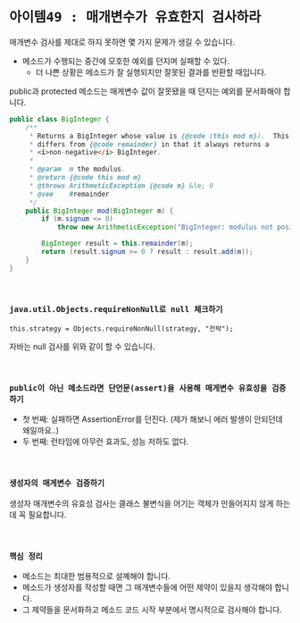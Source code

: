 # `아이템49 : 매개변수가 유효한지 검사하라`

매개변수 검사를 제대로 하지 못하면 몇 가지 문제가 생길 수 있습니다. 

- 메소드가 수행되는 중간에 모호한 예외를 던지며 실패할 수 있다. 
    - 더 나쁜 상황은 메소드가 잘 실행되지만 잘못된 결과를 반환할 때입니다. 

public과 protected 메소드는 매게변수 값이 잘못됐을 때 던지는 예외를 문서화해야 합니다. 

```java
public class BigInteger {
    /**
     * Returns a BigInteger whose value is {@code (this mod m}).  This method
     * differs from {@code remainder} in that it always returns a
     * <i>non-negative</i> BigInteger.
     *
     * @param  m the modulus.
     * @return {@code this mod m}
     * @throws ArithmeticException {@code m} &le; 0
     * @see    #remainder
     */
    public BigInteger mod(BigInteger m) {
        if (m.signum <= 0)
            throw new ArithmeticException("BigInteger: modulus not positive");

        BigInteger result = this.remainder(m);
        return (result.signum >= 0 ? result : result.add(m));
    }
}
```

<br>

### `java.util.Objects.requireNonNull로 null 체크하기`

```
this.strategy = Objects.requireNonNull(strategy, "전략");  
```

자바는 null 검사를 위와 같이 할 수 있습니다.

<br>

### `public이 아닌 메소드라면 단언문(assert)을 사용해 매게변수 유효성을 검증하기`

- 첫 번째: 실패하면 AssertionError를 던진다. (제가 해보니 에러 발생이 안되던데 왜일까요..)
- 두 번째: 런타임에 아무런 효과도, 성능 저하도 없다. 

<br>

### `생성자의 매게변수 검증하기`

생성자 매개변수의 유효성 검사는 클래스 불변식을 어기는 객체가 만들어지지 않게 하는 데 꼭 필요합니다. 

<br>

### `핵심 정리`

- 메소드는 최대한 범용적으로 설꼐해야 합니다. 
- 메소드가 생성자를 작성할 때면 그 매개변수들에 어떤 제약이 있을지 생각해야 합니다.
- 그 제약들을 문서화하고 메소드 코드 시작 부분에서 명시적으로 검사해야 합니다. 



